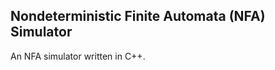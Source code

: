 Nondeterministic Finite Automata (NFA) Simulator
--------------------------------------

An NFA simulator written in C++. 
